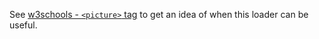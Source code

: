 See [w3schools - `<picture>` tag](https://www.w3schools.com/tags/tag_picture.asp) to get an idea of when this loader can be useful.